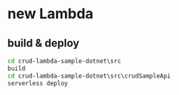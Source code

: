 # new Lambda

## build & deploy

``` cmd
cd crud-lambda-sample-dotnet\src
build
cd crud-lambda-sample-dotnet\src\crudSampleApi
serverless deploy
```
